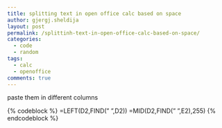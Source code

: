 ```yaml
---
title: splitting text in open office calc based on space
author: gjergj.sheldija
layout: post
permalink: /splittinh-text-in-open-office-calc-based-on-space/
categories:
  - code
  - random
tags:
  - calc
  - openoffice
comments: true
---
```

paste them in different columns

{% codeblock %}
=LEFT(D2,FIND(” ”,D2))
=MID(D2,FIND(” ”,E2),255) 
{% endcodeblock %}
